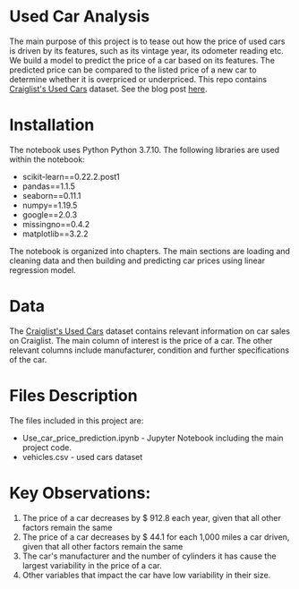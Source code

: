 # Used Car Analysis
The main purpose of this project is to tease out how the price of used cars is driven by its features, such as its vintage year, its odometer reading etc. 
We build a model to predict the price of a car based on its features. The predicted price can be compared to the listed price of a new car to determine whether it is overpriced or underpriced.
This repo contains [Craiglist's Used Cars]( https://www.kaggle.com/austinreese/craigslist-carstrucks-data) dataset.
See the blog post [here](https://medium.com/p/88a1215122c3/edit).

# Installation
The notebook uses Python Python 3.7.10. 
The following libraries are used within the notebook:

* scikit-learn==0.22.2.post1
* pandas==1.1.5
* seaborn==0.11.1
* numpy==1.19.5
* google==2.0.3
* missingno==0.4.2
* matplotlib==3.2.2

The notebook is organized into chapters. The main sections are loading and cleaning data and then building and predicting car prices using linear regression model.

# Data
The  [Craiglist's Used Cars]( https://www.kaggle.com/austinreese/craigslist-carstrucks-data) dataset contains relevant information on car sales on Craiglist. The main column of interest is the price of a car. The other relevant columns include manufacturer, condition and further specifications of the car.

# Files Description
The files included in this project are:
 * Use_car_price_prediction.ipynb - Jupyter Notebook including the main project code.
 * vehicles.csv - used cars dataset 

# Key Observations:
1. The price of a car decreases by $ 912.8 each year, given that all other factors remain the same
2. The price of a car decreases by $ 44.1 for each 1,000 miles a car driven, given that all other factors remain the same
3. The car's manufacturer and the number of cylinders it has cause the largest variability in the price of a car.
4. Other variables that impact the car have low variability in their size.
